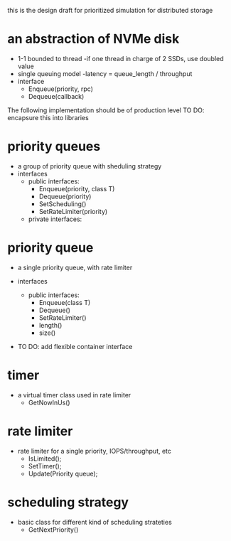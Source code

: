 this is the design draft for prioritized simulation for distributed storage

# an abstraction of NVMe disk
- 1-1 bounded to thread
    -if one thread in charge of 2 SSDs, use doubled value 
- single queuing model
    -latency = queue_length / throughput
- interface
    - Enqueue(priority, rpc)
    - Dequeue(callback)

The following implementation should be of production level
TO DO: encapsure this into libraries

# priority queues
- a group of priority queue with sheduling strategy
- interfaces
    - public interfaces:
        - Enqueue(priority, class T)
        - Dequeue(priority)
        - SetScheduling()
        - SetRateLimiter(priority)
    - private interfaces:
# priority queue
- a single priority queue, with rate limiter
- interfaces
    - public interfaces:
        - Enqueue(class T)
        - Dequeue()
        - SetRateLimiter()
        - length()
        - size()

- TO DO: add flexible container interface
# timer
- a virtual timer class used in rate limiter
    - GetNowInUs()

# rate limiter
- rate limiter for a single priority, IOPS/throughput, etc
    - IsLimited();
    - SetTimer();
    - Update(Priority queue);

# scheduling strategy
- basic class for different kind of scheduling strateties
    - GetNextPriority()
